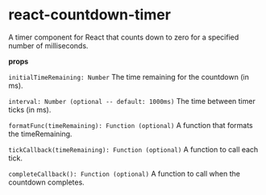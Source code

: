 react-countdown-timer
=====================

A timer component for React that counts down to zero for a specified number of milliseconds.

 **props**
 
 `initialTimeRemaining: Number`
 The time remaining for the countdown (in ms).

 `interval: Number (optional -- default: 1000ms)`
 The time between timer ticks (in ms).

 `formatFunc(timeRemaining): Function (optional)`
 A function that formats the timeRemaining.

 `tickCallback(timeRemaining): Function (optional)`
 A function to call each tick.

 `completeCallback(): Function (optional)`
 A function to call when the countdown completes.
